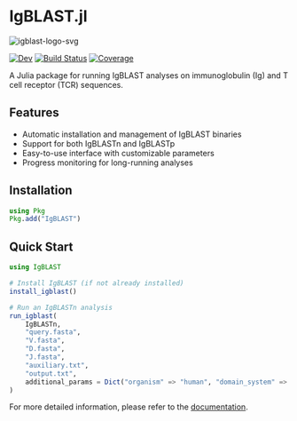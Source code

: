 # IgBLAST.jl
![igblast-logo-svg](https://github.com/user-attachments/assets/b5ceac6b-49cc-40a0-aa0a-f7ce0a494b62)

[![Dev](https://img.shields.io/badge/docs-dev-blue.svg)](https://mashu.github.io/IgBLAST.jl/dev/)
[![Build Status](https://github.com/mashu/IgBLAST.jl/actions/workflows/CI.yml/badge.svg?branch=main)](https://github.com/mashu/IgBLAST.jl/actions/workflows/CI.yml?query=branch%3Amain)
[![Coverage](https://codecov.io/gh/mashu/IgBLAST.jl/branch/main/graph/badge.svg)](https://codecov.io/gh/mashu/IgBLAST.jl)

A Julia package for running IgBLAST analyses on immunoglobulin (Ig) and T cell receptor (TCR) sequences.

## Features

- Automatic installation and management of IgBLAST binaries
- Support for both IgBLASTn and IgBLASTp
- Easy-to-use interface with customizable parameters
- Progress monitoring for long-running analyses

## Installation

```julia
using Pkg
Pkg.add("IgBLAST")
```

## Quick Start

```julia
using IgBLAST

# Install IgBLAST (if not already installed)
install_igblast()

# Run an IgBLASTn analysis
run_igblast(
    IgBLASTn,
    "query.fasta",
    "V.fasta",
    "D.fasta",
    "J.fasta",
    "auxiliary.txt",
    "output.txt",
    additional_params = Dict("organism" => "human", "domain_system" => "imgt")
)
```

For more detailed information, please refer to the [documentation](https://mashu.github.io/IgBLAST.jl/).
